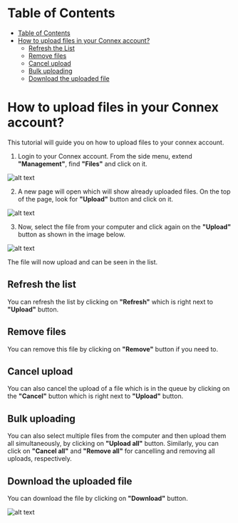 # Table of Contents
* [Table of Contents](#table-of-contents)
* [How to upload files in your Connex account?](#how-to-upload-files-in-your-connex-account)
     * [Refresh the List](#refresh-the-list)
     * [Remove files](#remove-files)
     * [Cancel upload](#cancel-upload)
     * [Bulk uploading](#bulk-uploading)
     * [Download the uploaded file](#download-the-uploaded-file)


# How to upload files in your Connex account?

This tutorial will guide you on how to upload files to your connex account.

1. Login to your Connex account. From the side menu, extend **"Management"**, find **"Files"** and click on it.

![alt text][files-1] 

2. A new page will open which will show already uploaded files. On the top of the page, look for **"Upload"** button and click on it.

![alt text][files-2]
 
3. Now, select the file from your computer and click again on the **"Upload"** button as shown in the image below. 

![alt text][files-3]
 
The file will now upload and can be seen in the list.

## Refresh the list

You can refresh the list by clicking on **"Refresh"** which is right next to **"Upload"** button.

## Remove files

You can remove this file by clicking on **"Remove"** button if you need to.

## Cancel upload

You can also cancel the upload of a file which is in the queue by clicking on the **"Cancel"** button which is right next to **"Upload"** button.

## Bulk uploading

You can also select multiple files from the computer and then upload them all simultaneously, by clicking on **"Upload all"** button.
Similarly, you can click on **"Cancel all"** and **"Remove all"** for cancelling and removing all uploads, respectively.

## Download the uploaded file

You can download the file by clicking on **"Download"** button.

![alt text][files-4]

[files-1]: https://raw.githubusercontent.com/digipigeon/connexcs-user-docs/master/new-images/219.png "Files 1"
[files-2]: https://raw.githubusercontent.com/digipigeon/connexcs-user-docs/master/new-images/220.png "Files 2"
[files-3]: https://raw.githubusercontent.com/digipigeon/connexcs-user-docs/master/img/files-3.png "Files 3"
[files-4]: https://raw.githubusercontent.com/digipigeon/connexcs-user-docs/master/new-images/221.png "Files 4"

